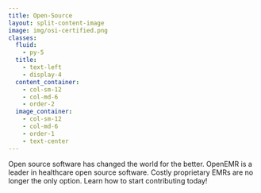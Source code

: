 ```yaml
---
title: Open-Source
layout: split-content-image
image: img/osi-certified.png
classes:
  fluid:
    - py-5
  title:
    - text-left
    - display-4
  content_container:
    - col-sm-12
    - col-md-6
    - order-2
  image_container:
    - col-sm-12
    - col-md-6
    - order-1
    - text-center
---
```


Open source software has changed the world for the better. OpenEMR is a leader in healthcare open source software. Costly proprietary EMRs are no longer the only option. Learn how to start contributing today! 

